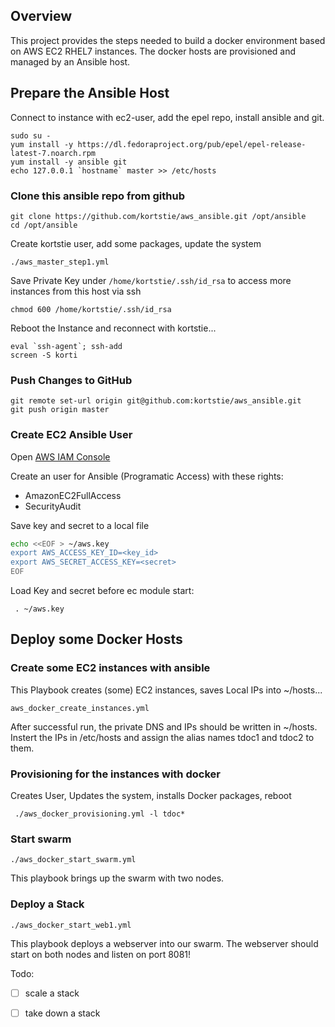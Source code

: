 ## Overview

This project provides the steps needed to build a docker environment based on AWS EC2 RHEL7 instances.
The docker hosts are provisioned and managed by an Ansible host.

## Prepare the Ansible Host

Connect to instance with ec2-user, add the epel repo, install ansible and git.

    sudo su -
    yum install -y https://dl.fedoraproject.org/pub/epel/epel-release-latest-7.noarch.rpm
    yum install -y ansible git
    echo 127.0.0.1 `hostname` master >> /etc/hosts

### Clone this ansible repo from github

    git clone https://github.com/kortstie/aws_ansible.git /opt/ansible
    cd /opt/ansible

Create kortstie user, add some packages, update the system

    ./aws_master_step1.yml

Save Private Key under `/home/kortstie/.ssh/id_rsa` to access more instances from this host via ssh

    chmod 600 /home/kortstie/.ssh/id_rsa

Reboot the Instance and reconnect with kortstie...

    eval `ssh-agent`; ssh-add
    screen -S korti

### Push Changes to GitHub

    git remote set-url origin git@github.com:kortstie/aws_ansible.git
    git push origin master


### Create EC2 Ansible User

Open [AWS IAM Console](https://console.aws.amazon.com/iam/home?region=eu-central-1#)

Create an user for Ansible (Programatic Access) with these rights:
- AmazonEC2FullAccess
- SecurityAudit 

Save key and secret to a local file
```bash
echo <<EOF > ~/aws.key 
export AWS_ACCESS_KEY_ID=<key_id>
export AWS_SECRET_ACCESS_KEY=<secret>
EOF
```


Load Key and secret before ec module start: 

     . ~/aws.key

## Deploy some Docker Hosts

### Create some EC2 instances with ansible

This Playbook creates (some) EC2 instances, saves Local IPs into ~/hosts...

    aws_docker_create_instances.yml

After successful run, the private DNS and IPs should be written in ~/hosts.
Instert the IPs in /etc/hosts and assign the alias names tdoc1 and tdoc2 to them.
    
### Provisioning for the instances with docker

Creates User, Updates the system, installs Docker packages, reboot

     ./aws_docker_provisioning.yml -l tdoc*

### Start swarm

    ./aws_docker_start_swarm.yml

This playbook brings up the swarm with two nodes.

### Deploy a Stack

    ./aws_docker_start_web1.yml

This playbook deploys a webserver into our swarm.
The webserver should start on both nodes and listen on port 8081!


Todo:
- [ ] scale a stack
- [ ] take down a stack
 
